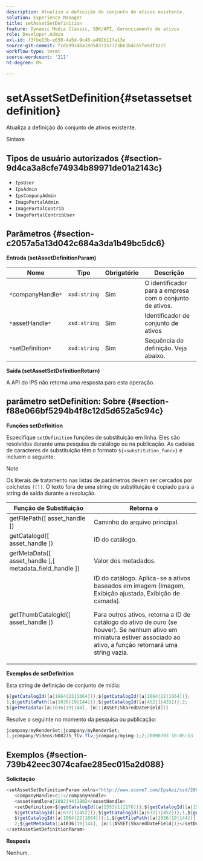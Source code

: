 ```yaml
---
description: Atualiza a definição do conjunto de ativos existente.
solution: Experience Manager
title: setAssetSetDefinition
feature: Dynamic Media Classic, SDK/API, Gerenciamento de ativos
role: Developer,Admin
exl-id: f3fbe13b-e650-4a5d-9c46-a492b11fa13e
source-git-commit: fcda99340a18d5037157723bb3bdca5fa9df3277
workflow-type: tm+mt
source-wordcount: '211'
ht-degree: 0%

---
```


# setAssetSetDefinition{#setassetsetdefinition}

Atualiza a definição do conjunto de ativos existente.

Sintaxe

## Tipos de usuário autorizados {#section-9d4ca3a8cfe74934b89971de01a2143c}

* `IpsUser`
* `IpsAdmin`
* `IpsCompanyAdmin`
* `ImagePortalAdmin`
* `ImagePortalContrib`
* `ImagePortalContribUser`

## Parâmetros {#section-c2057a5a13d042c684a3da1b49bc5dc6}

**Entrada (setAssetDefinitionParam)**

| Nome | Tipo | Obrigatório | Descrição |
|---|---|---|---|
| `*`companyHandle`*` | `xsd:string` | Sim | O identificador para a empresa com o conjunto de ativos. |
| `*`assetHandle`*` | `xsd:string` | Sim | Identificador de conjunto de ativos |
| `*`setDefinition`*` | `xsd:string` | Sim | Sequência de definição. Veja abaixo. |

**Saída (setAssetSetDefinitionReturn)**

A API do IPS não retorna uma resposta para esta operação.

## parâmetro setDefinition: Sobre {#section-f88e066bf5294b4f8c12d5d652a5c94c}

**Funções setDefinition**

Especifique `setDefinition` funções de substituição em linha. Eles são resolvidos durante uma pesquisa de catálogo ou na publicação. As cadeias de caracteres de substituição têm o formato `${<substitution_func>}` e incluem o seguinte:

>[!NOTE]
>
>Os literais de tratamento nas listas de parâmetros devem ser cercados por colchetes `([])`. O texto fora de uma string de substituição é copiado para a string de saída durante a resolução.

<table id="table_A93D2C273B694C289208AA926B2597CD"> 
 <thead> 
  <tr> 
   <th colname="col1" class="entry"> Função de Substituição </th> 
   <th colname="col2" class="entry"> Retorna o </th> 
  </tr> 
 </thead>
 <tbody> 
  <tr> 
   <td colname="col1"> <span class="codeph"> getFilePath([  <span class="varname"> asset_handle  </span>])  </span> </td> 
   <td colname="col2"> Caminho do arquivo principal. </td> 
  </tr> 
  <tr> 
   <td colname="col1"> <span class="codeph"> getCatalogd([  <span class="varname"> asset_handle  </span>])  </span> </td> 
   <td colname="col2"> ID do catálogo. </td> 
  </tr> 
  <tr> 
   <td colname="col1"> <span class="codeph"> getMetaData([  <span class="varname"> asset_handle  </span>],[  <span class="varname"> metadata_field_handle  </span>])  </span> </td> 
   <td colname="col2"> Valor dos metadados. </td> 
  </tr> 
  <tr> 
   <td colname="col1"> <span class="codeph"> getThumbCatalogId([  <span class="varname"> asset_handle  </span>])  </span> </td> 
   <td colname="col2"> ID do catálogo. Aplica-se a ativos baseados em imagem (Imagem, Exibição ajustada, Exibição de camada). <p>Para outros ativos, retorna a ID de catálogo do ativo de ouro (se houver). Se nenhum ativo em miniatura estiver associado ao ativo, a função retornará uma string vazia. </p> </td> 
  </tr> 
 </tbody> 
</table>

**Exemplos de setDefinition**

Esta string de definição de conjunto de mídia:

```java
${getCatalogId([a|1664|22|1664])};${getCatalogId([a|1664|22|1664])}; 
1,${getFilePath([a|1036|19|144])};${getCatalogId([a|452|1|433])};2; 
${getMetadata([a|1036|19|144], [m|1|ASSET|SharedDateField])}
```

Resolve o seguinte no momento da pesquisa ou publicação:

```java
jcompany/myRenderSet;jcompany/myRenderSet; 
1,jcompany/Videos/N08275_flv.flv;jcompany/myimg-1;2;20090703 10:05:53
```

## Exemplos {#section-739b42eec3074cafae285ec015a2d088}

**Solicitação**

```java
<setAssetSetDefinitionParam xmlns="http://www.scene7.com/IpsApi/xsd/2009-07-31"> 
   <companyHandle>c|1</companyHandle> 
   <assetHandle>a|1802|44|1802</assetHandle> 
   <setDefinition>${getCatalogId([a|1553|1|1176])};${getCatalogId([a|1553|1|1176])};1;img1, 
   ${getCatalogId([a|632|1|452])};${getCatalogId([a|632|1|452])};1,${getCatalogId([a|1664|22|1664])}; 
   ${getCatalogId([a|1664|22|1664])};1,${getFilePath([a|1036|19|144])};${getCatalogId([ a|452|1|433])}; 
   2;${getMetadata([a1036|19|144], [m|1|ASSET|SharedDateField])}</setDefinition> 
</setAssetSetDefinitionParam>
```

**Resposta**

Nenhum.
